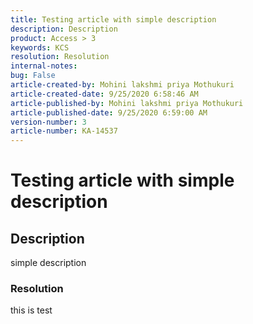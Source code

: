 ```yaml
---
title: Testing article with simple description  
description: Description  
product: Access > 3  
keywords: KCS  
resolution: Resolution  
internal-notes:   
bug: False  
article-created-by: Mohini lakshmi priya Mothukuri  
article-created-date: 9/25/2020 6:58:46 AM  
article-published-by: Mohini lakshmi priya Mothukuri  
article-published-date: 9/25/2020 6:59:00 AM  
version-number: 3  
article-number: KA-14537
---  
```


# Testing article with simple description

## Description

simple description

### Resolution

this is test
